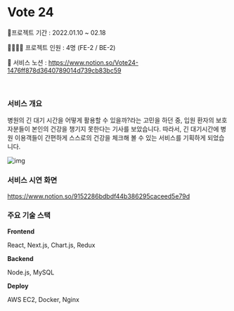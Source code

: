 # Vote 24

📆프로젝트 기간 : 2022.01.10 ~ 02.18

👨‍👨‍👦‍👦 프로젝트 인원 : 4명 (FE-2 / BE-2)

📍 서비스 노션 : https://www.notion.so/Vote24-1476ff878d3640789014d739cb83bc59

<br>

### 서비스 개요

 병원의 긴 대기 시간을 어떻게 활용할 수 있을까?라는 고민을 하던 중, 입원 환자의 보호자분들이 본인의 건강을 챙기지 못한다는 기사를 보았습니다. 따라서, 긴 대기시간에 병원 이용객들이 간편하게 스스로의 건강을 체크해 볼 수 있는 서비스를 기획하게 되었습니다. 

![img](https://s3.us-west-2.amazonaws.com/secure.notion-static.com/c0b407a5-3680-4f69-a357-e636c9726fbc/Untitled.png?X-Amz-Algorithm=AWS4-HMAC-SHA256&X-Amz-Content-Sha256=UNSIGNED-PAYLOAD&X-Amz-Credential=AKIAT73L2G45EIPT3X45%2F20220609%2Fus-west-2%2Fs3%2Faws4_request&X-Amz-Date=20220609T115247Z&X-Amz-Expires=86400&X-Amz-Signature=18fb22d2a17e0bc97c2daca841e3c25988d3c47f8e0bc98fbb4393f141272cec&X-Amz-SignedHeaders=host&response-content-disposition=filename%20%3D%22Untitled.png%22&x-id=GetObject)



### 서비스 시연 화면

https://www.notion.so/9152286bdbdf44b386295caceed5e79d



### 주요 기술 스택

**Frontend**

React, Next.js, Chart.js, Redux

**Backend**

Node.js, MySQL

**Deploy**

AWS EC2, Docker, Nginx
